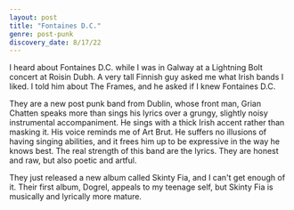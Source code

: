 ```yaml
---
layout: post
title: "Fontaines D.C."
genre: post-punk
discovery_date: 8/17/22
---
```


I heard about Fontaines D.C. while I was in Galway at a Lightning Bolt concert at Roisin Dubh. A very tall Finnish guy asked me what Irish bands I liked. I told him about The Frames, and he asked if I knew Fontaines D.C. 

They are a new post punk band from Dublin, whose front man, Grian Chatten speaks more than sings his lyrics over a grungy, slightly noisy instrumental accompaniment. He sings with a thick Irish accent rather than masking it. His voice reminds me of Art Brut. He suffers no illusions of having singing abilities, and it frees him up to be expressive in the way he knows best. The real strength of this band are the lyrics. They are honest and raw, but also poetic and artful.

They just released a new album called Skinty Fia, and I can't get enough of it. Their first album, Dogrel, appeals to my teenage self, but Skinty Fia is musically and lyrically more mature.
